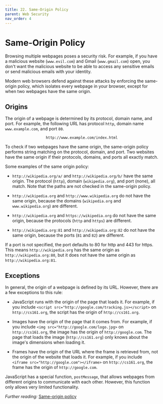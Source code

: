 ```yaml
---
title: 22. Same-Origin Policy
parent: Web Security
nav_order: 4
---
```


# Same-Origin Policy

Browsing multiple webpages poses a security risk. For example, if you have a
malicious website (`www.evil.com`) and Gmail (`www.gmail.com`) open, you don't
want the malicious website to be able to access any sensitive emails or send
malicious emails with your identity.

Modern web browsers defend against these attacks by enforcing the same-origin
policy, which isolates every webpage in your browser, except for when two
webpages have the same origin.

## Origins

The origin of a webpage is determined by its protocol, domain name, and port.
For example, the following URL has protocol `http`, domain name
`www.example.com`, and port `80`.

<p style="text-align: center">
  <code>http://www.example.com/index.html</code>
</p>

To check if two webpages have the same origin, the same-origin policy performs
string matching on the protocol, domain, and port. Two websites have the same
origin if their protocols, domains, and ports all exactly match.

Some examples of the same origin policy:

- `http://wikipedia.org/a/` and `http://wikipedia.org/b/` have the same origin.
  The protocol (`http`), domain (`wikipedia.org`), and port (none), all match.
  Note that the paths are not checked in the same-origin policy.

- `http://wikipedia.org` and `http://www.wikipedia.org` do not have the same
  origin, because the domains (`wikipedia.org` and `www.wikipedia.org`) are
  different.

- `http://wikipedia.org` and `https://wikipedia.org` do not have the same
  origin, because the protocols (`http` and `https`) are different.

- `http://wikipedia.org:81` and `http://wikipedia.org:82` do not have the same
  origin, because the ports (`81` and `82`) are different.

If a port is not specified, the port defaults to 80 for http and 443 for https.
This means `http://wikipedia.org` has the same origin as
`http://wikipedia.org:80`, but it does not have the same origin as
`http://wikipedia.org:81`.

## Exceptions

In general, the origin of a webpage is defined by its URL. However, there are a
few exceptions to this rule:

- JavaScript runs with the origin of the page that loads it. For example, if you
  include `<script src="http://google.com/tracking.js></script>` on
  `http://cs161.org`, the script has the origin of `http://cs161.org`.

- Images have the origin of the page that it comes from. For example, if you
  include `<img src="http://google.com/logo.jpg>` on `http://cs161.org`, the
  image has the origin of `http://google.com`. The page that loads the image
  (`http://cs161.org`) only knows about the image's dimensions when loading it.

- Frames have the origin of the URL where the frame is retrieved from, not the
  origin of the website that loads it. For example, if you include
  `<iframe src="http://google.com"></iframe>` on `http://cs161.org`, the frame
  has the origin of `http://google.com`.

JavaScript has a special function, `postMessage`, that allows webpages from
different origins to communicate with each other. However, this function only
allows very limited functionality.

_Further reading:_ [Same-origin
policy](https://developer.mozilla.org/en-US/docs/Web/Security/Same-origin_policy)

